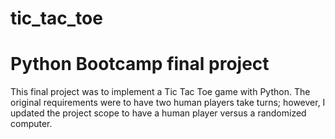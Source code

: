 # tic_tac_toe
<h1>Python Bootcamp final project</h1>
This final project was to implement a Tic Tac Toe game with Python. The original requirements were to have two human players take turns; however, I updated the project scope to have a human player versus a randomized computer. <br>

